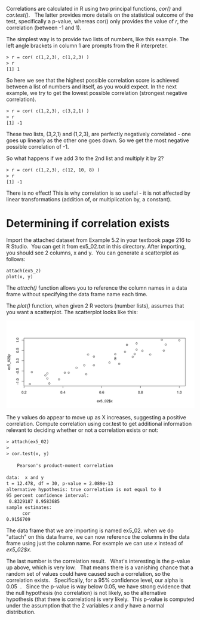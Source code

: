 Correlations are calculated in R using two principal functions, *cor()* and *cor.test()*.   The latter provides more details on the statistical outcome of the test, specifically a p-value, whereas cor() only provides the value of *r*, the correlation (between -1 and 1).

The simplest way is to provide two lists of numbers, like this example.  The left angle brackets in column 1 are prompts from the R interpreter.

```
> r = cor( c(1,2,3), c(1,2,3) )
> r
[1] 1
```

So here we see that the highest possible correlation score is achieved between a list of numbers and itself, as you would expect.  In the next example, we try to get the lowest possible correlation (strongest negative correlation).

```
> r = cor( c(1,2,3), c(3,2,1) )
> r
[1] -1
```

These two lists, (3,2,1) and (1,2,3), are perfectly negatively correlated - one goes up linearly as the other one goes down.   So we get the most negative possible correlation of -1.

So what happens if we add 3 to the 2nd list and multiply it by 2?  

```
> r = cor( c(1,2,3), c(12, 10, 8) )
> r
[1] -1
```

There is no effect!   This is why correlation is so useful - it is not affected by linear transformations (addition of, or multiplication by, a constant).

# Determining if correlation exists

Import the attached dataset from Example 5.2 in your textbook page 216 to R Studio.   You can get it from ex5_02.txt in this directory. After importing, you should see 2 columns, x and y.    You can generate a scatterplot as follows:

```
attach(ex5_2)
plot(x, y)
```

The *attach()* function allows you to reference the column names in a data frame without specifying the data frame name each time.

The *plot()* function, when given 2 R vectors (number lists), assumes that you want a scatterplot.  The scatterplot looks like this:

![](scatterplot_example_5_02.png)

The y values do appear to move up as X increases, suggesting a positive correlation.  Compute correlation using cor.test to get additional information relevant to deciding whether or not a correlation exists or not:

```
> attach(ex5_02)
> 
> cor.test(x, y)

	Pearson's product-moment correlation

data:  x and y
t = 12.478, df = 30, p-value = 2.089e-13
alternative hypothesis: true correlation is not equal to 0
95 percent confidence interval:
 0.8329187 0.9583685
sample estimates:
      cor 
0.9156709 
```

The data frame that we are importing is named ex5_02.   when we do "attach" on this data frame, we can now reference the columns in the data frame using just the column name.  For example we can use *x* instead of *ex5_02$x*.

The last number is the correlation result.   What's interesting is the p-value up above, which is very low.   That means there is a vanishing chance that a random set of values could have caused such a correlation, so the correlation exists.   Specifically, for a 95% confidence level, our alpha is 0.05  .   Since the p-value is way below 0.05, we have strong evidence that the null hypothesis (no correlation) is not likely, so the alternative hypothesis (that there is correlation) is very likely.  This p-value is computed under the assumption that the 2 variables *x* and *y* have a normal distribution.
